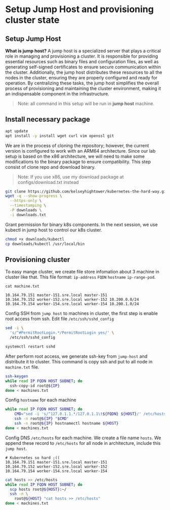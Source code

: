 # Setup Jump Host and provisioning cluster state

## Setup Jump Host

<b>What is jump host?</b>
A jump host is a specialized server that plays a critical role in managing and provisioning a cluster. It is responsible for providing essential resources such as binary files and configuration files, as well as generating self-signed certificates to ensure secure communication within the cluster. Additionally, the jump host distributes these resources to all the nodes in the cluster, ensuring they are properly configured and ready for operation. By centralizing these tasks, the jump host simplifies the overall process of provisioning and maintaining the cluster environment, making it an indispensable component in the infrastructure.


> Note: all command in this setup will be run in <b>jump host</b> machine.

## Install necessary package

```bash
apt update
apt install -y install wget curl vim openssl git
```

We are in the process of cloning the repository; however, the current version is configured to work with an ARM64 architecture. Since our lab setup is based on the x86 architecture, we will need to make some modifications to the binary package to ensure compatibility. This step consist of clone repo and download binary.

> Note: If you use x86, use my download package at configs/download.txt instead

```bash
git clone https://github.com/kelseyhightower/kubernetes-the-hard-way.git
wget -q --show-progress \
  --https-only \
  --timestamping \
  -P downloads \
  -i downloads.txt
```
Grant permission for binary k8s components. In the next session, we use kubectl in jump host to control our k8s cluster. 

```bash
chmod +x downloads/kubectl
cp downloads/kubectl /usr/local/bin
```

## Provisioning cluster

To easy mange cluster, we create file store infomation about 3 machine in cluster like that. This file format: `ip-address` `FQDN` `hostname` `ip-range-pod`.

```text
cat machine.txt

10.164.79.151 master-151.sre.local master-151
10.164.79.152 worker-152.sre.local worker-152 10.200.0.0/24
10.164.79.154 worker-154.sre.local worker-154 10.200.1.0/24
```

Config SSH from `jump host` to machines in cluster, the first step is enable root access from ssh. Edit file `/etc/ssh/sshd_config`

```bash
sed -i \
  's/^#PermitRootLogin.*/PermitRootLogin yes/' \
  /etc/ssh/sshd_config

systemctl restart sshd
```

After perform root access, we generate ssh-key from `jump-host` and distribute it to cluster. This command is copy ssh and put to all node in `machine.txt` file.

```bash
ssh-keygen
while read IP FQDN HOST SUBNET; do 
  ssh-copy-id root@${IP}
done < machines.txt
```

Config `hostname` for each machine
```bash
while read IP FQDN HOST SUBNET; do 
    CMD="sed -i 's/^127.0.1.1.*/127.0.1.1\t${FQDN} ${HOST}/' /etc/hosts"
    ssh -n root@${IP} "$CMD"
    ssh -n root@${IP} hostnamectl hostname ${HOST}
done < machines.txt
```

Config DNS `/etc/hosts` for each machine. We create a file name `hosts`. We append these record to `/etc/hosts` for all node in architecture, include this `jump host`.

```text
# Kubernetes so hard ;((
10.164.79.151 master-151.sre.local master-151
10.164.79.152 worker-152.sre.local worker-152
10.164.79.154 worker-154.sre.local worker-154
```
```bash
cat hosts >> /etc/hosts
while read IP FQDN HOST SUBNET; do
  scp hosts root@${HOST}:~/
  ssh -n \
    root@${HOST} "cat hosts >> /etc/hosts"
done < machines.txt
```